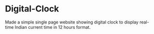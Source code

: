# Digital-Clock
Made a simple single page website showing digital clock to display real-time Indian current time in 12 hours format. 
